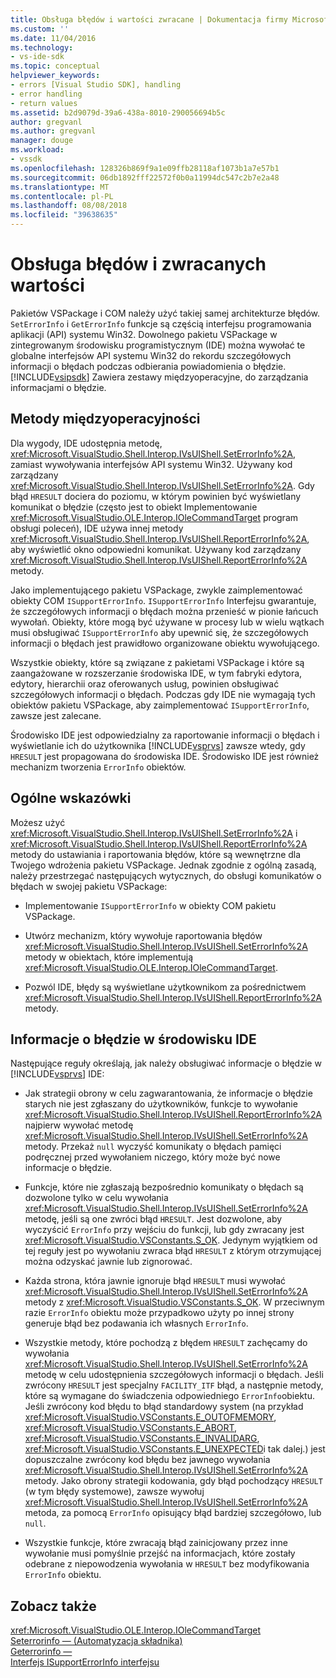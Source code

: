 ```yaml
---
title: Obsługa błędów i wartości zwracane | Dokumentacja firmy Microsoft
ms.custom: ''
ms.date: 11/04/2016
ms.technology:
- vs-ide-sdk
ms.topic: conceptual
helpviewer_keywords:
- errors [Visual Studio SDK], handling
- error handling
- return values
ms.assetid: b2d9079d-39a6-438a-8010-290056694b5c
author: gregvanl
ms.author: gregvanl
manager: douge
ms.workload:
- vssdk
ms.openlocfilehash: 128326b869f9a1e09ffb28118af1073b1a7e57b1
ms.sourcegitcommit: 06db1892fff22572f0b0a11994dc547c2b7e2a48
ms.translationtype: MT
ms.contentlocale: pl-PL
ms.lasthandoff: 08/08/2018
ms.locfileid: "39638635"
---
```

# <a name="error-handling-and-return-values"></a>Obsługa błędów i zwracanych wartości
Pakietów VSPackage i COM należy użyć takiej samej architekturze błędów. `SetErrorInfo` i `GetErrorInfo` funkcje są częścią interfejsu programowania aplikacji (API) systemu Win32. Dowolnego pakietu VSPackage w zintegrowanym środowisku programistycznym (IDE) można wywołać te globalne interfejsów API systemu Win32 do rekordu szczegółowych informacji o błędach podczas odbierania powiadomienia o błędzie. [!INCLUDE[vsipsdk](../extensibility/includes/vsipsdk_md.md)] Zawiera zestawy międzyoperacyjne, do zarządzania informacjami o błędzie.  
  
## <a name="interop-methods"></a>Metody międzyoperacyjności  
 Dla wygody, IDE udostępnia metodę, <xref:Microsoft.VisualStudio.Shell.Interop.IVsUIShell.SetErrorInfo%2A>, zamiast wywoływania interfejsów API systemu Win32. Używany kod zarządzany <xref:Microsoft.VisualStudio.Shell.Interop.IVsUIShell.SetErrorInfo%2A>. Gdy błąd `HRESULT` dociera do poziomu, w którym powinien być wyświetlany komunikat o błędzie (często jest to obiekt Implementowanie <xref:Microsoft.VisualStudio.OLE.Interop.IOleCommandTarget> program obsługi poleceń), IDE używa innej metody <xref:Microsoft.VisualStudio.Shell.Interop.IVsUIShell.ReportErrorInfo%2A>, aby wyświetlić okno odpowiedni komunikat. Używany kod zarządzany <xref:Microsoft.VisualStudio.Shell.Interop.IVsUIShell.ReportErrorInfo%2A> metody.  
  
 Jako implementującego pakietu VSPackage, zwykle zaimplementować obiekty COM `ISupportErrorInfo`. `ISupportErrorInfo` Interfejsu gwarantuje, że szczegółowych informacji o błędach można przenieść w pionie łańcuch wywołań. Obiekty, które mogą być używane w procesy lub w wielu wątkach musi obsługiwać `ISupportErrorInfo` aby upewnić się, że szczegółowych informacji o błędach jest prawidłowo organizowane obiektu wywołującego.  
  
 Wszystkie obiekty, które są związane z pakietami VSPackage i które są zaangażowane w rozszerzanie środowiska IDE, w tym fabryki edytora, edytory, hierarchii oraz oferowanych usług, powinien obsługiwać szczegółowych informacji o błędach. Podczas gdy IDE nie wymagają tych obiektów pakietu VSPackage, aby zaimplementować `ISupportErrorInfo`, zawsze jest zalecane.  
  
 Środowisko IDE jest odpowiedzialny za raportowanie informacji o błędach i wyświetlanie ich do użytkownika [!INCLUDE[vsprvs](../code-quality/includes/vsprvs_md.md)] zawsze wtedy, gdy `HRESULT` jest propagowana do środowiska IDE. Środowisko IDE jest również mechanizm tworzenia `ErrorInfo` obiektów.  
  
## <a name="general-guidelines"></a>Ogólne wskazówki  
 Możesz użyć <xref:Microsoft.VisualStudio.Shell.Interop.IVsUIShell.SetErrorInfo%2A> i <xref:Microsoft.VisualStudio.Shell.Interop.IVsUIShell.ReportErrorInfo%2A> metody do ustawiania i raportowania błędów, które są wewnętrzne dla Twojego wdrożenia pakietu VSPackage. Jednak zgodnie z ogólną zasadą, należy przestrzegać następujących wytycznych, do obsługi komunikatów o błędach w swojej pakietu VSPackage:  
  
-   Implementowanie `ISupportErrorInfo` w obiekty COM pakietu VSPackage.  
  
-   Utwórz mechanizm, który wywołuje raportowania błędów <xref:Microsoft.VisualStudio.Shell.Interop.IVsUIShell.SetErrorInfo%2A> metody w obiektach, które implementują <xref:Microsoft.VisualStudio.OLE.Interop.IOleCommandTarget>.  
  
-   Pozwól IDE, błędy są wyświetlane użytkownikom za pośrednictwem <xref:Microsoft.VisualStudio.Shell.Interop.IVsUIShell.ReportErrorInfo%2A> metody.  
  
## <a name="error-information-in-the-ide"></a>Informacje o błędzie w środowisku IDE  
 Następujące reguły określają, jak należy obsługiwać informacje o błędzie w [!INCLUDE[vsprvs](../code-quality/includes/vsprvs_md.md)] IDE:  
  
-   Jak strategii obrony w celu zagwarantowania, że informacje o błędzie starych nie jest zgłaszany do użytkowników, funkcje to wywołanie <xref:Microsoft.VisualStudio.Shell.Interop.IVsUIShell.ReportErrorInfo%2A> najpierw wywołać metodę <xref:Microsoft.VisualStudio.Shell.Interop.IVsUIShell.SetErrorInfo%2A> metody. Przekaż `null` wyczyść komunikaty o błędach pamięci podręcznej przed wywołaniem niczego, który może być nowe informacje o błędzie.  
  
-   Funkcje, które nie zgłaszają bezpośrednio komunikaty o błędach są dozwolone tylko w celu wywołania <xref:Microsoft.VisualStudio.Shell.Interop.IVsUIShell.SetErrorInfo%2A> metodę, jeśli są one zwróci błąd `HRESULT`. Jest dozwolone, aby wyczyścić `ErrorInfo` przy wejściu do funkcji, lub gdy zwracany jest <xref:Microsoft.VisualStudio.VSConstants.S_OK>. Jedynym wyjątkiem od tej reguły jest po wywołaniu zwraca błąd `HRESULT` z którym otrzymującej można odzyskać jawnie lub zignorować.  
  
-   Każda strona, która jawnie ignoruje błąd `HRESULT` musi wywołać <xref:Microsoft.VisualStudio.Shell.Interop.IVsUIShell.SetErrorInfo%2A> metody z <xref:Microsoft.VisualStudio.VSConstants.S_OK>. W przeciwnym razie `ErrorInfo` obiektu może przypadkowo użyty po innej strony generuje błąd bez podawania ich własnych `ErrorInfo`.  
  
-   Wszystkie metody, które pochodzą z błędem `HRESULT` zachęcamy do wywołania <xref:Microsoft.VisualStudio.Shell.Interop.IVsUIShell.SetErrorInfo%2A> metodę w celu udostępnienia szczegółowych informacji o błędach. Jeśli zwrócony `HRESULT` jest specjalny `FACILITY_ITF` błąd, a następnie metody, które są wymagane do świadczenia odpowiedniego `ErrorInfo`obiektu. Jeśli zwrócony kod błędu to błąd standardowy system (na przykład <xref:Microsoft.VisualStudio.VSConstants.E_OUTOFMEMORY>, <xref:Microsoft.VisualStudio.VSConstants.E_ABORT>, <xref:Microsoft.VisualStudio.VSConstants.E_INVALIDARG>, <xref:Microsoft.VisualStudio.VSConstants.E_UNEXPECTED>i tak dalej.) jest dopuszczalne zwrócony kod błędu bez jawnego wywołania <xref:Microsoft.VisualStudio.Shell.Interop.IVsUIShell.SetErrorInfo%2A> metody. Jako obrony strategii kodowania, gdy błąd pochodzący `HRESULT` (w tym błędy systemowe), zawsze wywołuj <xref:Microsoft.VisualStudio.Shell.Interop.IVsUIShell.SetErrorInfo%2A> metoda, za pomocą `ErrorInfo` opisujący błąd bardziej szczegółowo, lub `null`.  
  
-   Wszystkie funkcje, które zwracają błąd zainicjowany przez inne wywołanie musi pomyślnie przejść na informacjach, które zostały odebrane z niepowodzenia wywołania w `HRESULT` bez modyfikowania `ErrorInfo` obiektu.  
  
## <a name="see-also"></a>Zobacz także  
 <xref:Microsoft.VisualStudio.OLE.Interop.IOleCommandTarget>   
 [Seterrorinfo — (Automatyzacja składnika)](http://msdn.microsoft.com/8eaacfac-fc37-4eaa-870b-10b99d598d66)   
 [Geterrorinfo —](/previous-versions/windows/desktop/api/oleauto/nf-oleauto-geterrorinfo)   
 [Interfejs ISupportErrorInfo interfejsu](/previous-versions/windows/desktop/api/oaidl/nn-oaidl-isupporterrorinfo)
